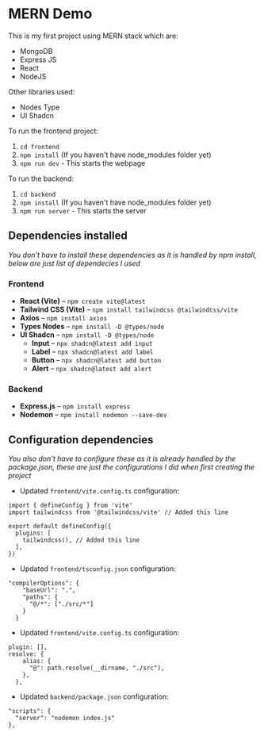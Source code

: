 # MERN Demo

This is my first project using MERN stack which are:
- MongoDB
- Express JS
- React
- NodeJS

Other libraries used:
- Nodes Type
- UI Shadcn

To run the frontend project:
1. `cd frontend`
2. `npm install` (If you haven't have node_modules folder yet)
3. `npm run dev` - This starts the webpage

To run the backend:
1. `cd backend`
2. `npm install` (If you haven't have node_modules folder yet)
3. `npm run server` - This starts the server

## Dependencies installed
*You don't have to install these dependencies as it is handled by npm install, below are just list of dependecies I used*

### Frontend
- **React (Vite)** – `npm create vite@latest`
- **Tailwind CSS (Vite)** – `npm install tailwindcss @tailwindcss/vite`
- **Axios** – `npm install axios`
- **Types Nodes** – `npm install -D @types/node`
- **UI Shadcn** – `npm install -D @types/node`
  - **Input** – `npx shadcn@latest add input`
  - **Label** – `npx shadcn@latest add label`
  - **Button** – `npx shadcn@latest add button`
  - **Alert** – `npx shadcn@latest add alert`

### Backend
- **Express.js** – `npm install express`
- **Nodemon** – `npm install nodemon --save-dev`

## Configuration dependencies
*You also don't have to configure these as it is already handled by the package.json, these are just the configurations I did when first creating the project*

- Updated `frontend/vite.config.ts` configuration:
```
import { defineConfig } from 'vite'
import tailwindcss from '@tailwindcss/vite' // Added this line

export default defineConfig({
  plugins: [
    tailwindcss(), // Added this line
  ],
})
```

- Updated `frontend/tsconfig.json` configuration:
```
"compilerOptions": {
    "baseUrl": ".",
    "paths": {
      "@/*": ["./src/*"]
    }
  }
```

- Updated `frontend/vite.config.ts` configuration:
```
plugin: [],
resolve: {
    alias: {
      "@": path.resolve(__dirname, "./src"),
    },
  },
```

- Updated `backend/package.json` configuration:
```
"scripts": {
  "server": "nodemon index.js"
},
```